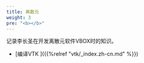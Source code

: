 ```yaml
---
title: 离散元
weight: 3
pre: "<b></b>"
---
```


记录李长圣在开发离散元软件VBOX时的知识。

* [编译VTK ]({{%relref "vtk/_index.zh-cn.md" %}})

